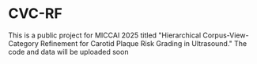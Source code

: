 # CVC-RF
This is a public project for MICCAI 2025 titled "Hierarchical Corpus-View-Category Refinement for Carotid Plaque Risk Grading in Ultrasound." The code and data will be uploaded soon
